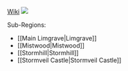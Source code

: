 [Wiki](https://eldenring.wiki.fextralife.com/Limgrave)
<img src="https://eldenring.wiki.fextralife.com/file/Elden-Ring/limgrave_location_map_elden_ring_wiki_guide_600px.jpg" />

Sub-Regions:
- [[Main Limgrave|Limgrave]]
- [[Mistwood|Mistwood]]
- [[Stormhill|Stormhill]]
- [[Stormveil Castle|Stormveil Castle]]